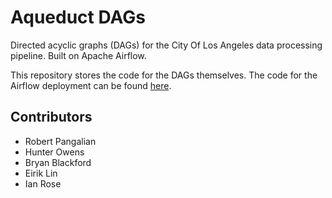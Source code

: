 # Aqueduct DAGs
Directed acyclic graphs (DAGs) for the City Of Los Angeles data processing pipeline.
Built on Apache Airflow.

This repository stores the code for the DAGs themselves.
The code for the Airflow deployment can be found [here](https://github.com/CityOfLosAngeles/aqueduct).

## Contributors 
* Robert Pangalian 
* Hunter Owens
* Bryan Blackford
* Eirik Lin
* Ian Rose
